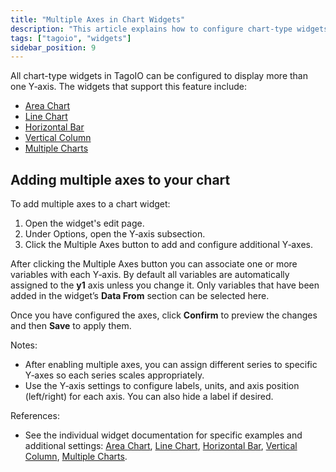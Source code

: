 ```yaml
---
title: "Multiple Axes in Chart Widgets"
description: "This article explains how to configure chart-type widgets in TagoIO to display more than one Y-axis and lists which widgets support this feature, plus instructions for enabling multiple axes in a widget."
tags: ["tagoio", "widgets"]
sidebar_position: 9
---
```

All chart-type widgets in TagoIO can be configured to display more than one Y‑axis. The widgets that support this feature include:
- [Area Chart](../widgets/area-chart-widget)
- [Line Chart](../widgets/line-chart-widget)
- [Horizontal Bar](../widgets/horizontal-bar-widget)
- [Vertical Column](../widgets/vertical-column-widget)
- [Multiple Charts](../widgets/multiple-charts-widget)

<!-- Image placeholder removed for build -->

## Adding multiple axes to your chart

To add multiple axes to a chart widget:

1. Open the widget's edit page.
2. Under Options, open the Y‑axis subsection.
3. Click the Multiple Axes button to add and configure additional Y‑axes.

After clicking the Multiple Axes button you can associate one or more variables with each Y‑axis. By default all variables are automatically assigned to the **y1** axis unless you change it. Only variables that have been added in the widget’s **Data From** section can be selected here.

Once you have configured the axes, click **Confirm** to preview the changes and then **Save** to apply them.

Notes:
- After enabling multiple axes, you can assign different series to specific Y‑axes so each series scales appropriately.
- Use the Y‑axis settings to configure labels, units, and axis position (left/right) for each axis. You can also hide a label if desired.

References:
- See the individual widget documentation for specific examples and additional settings: [Area Chart](../widgets/area-chart-widget), [Line Chart](../widgets/line-chart-widget), [Horizontal Bar](../widgets/horizontal-bar-widget), [Vertical Column](../widgets/vertical-column-widget), [Multiple Charts](../widgets/multiple-charts-widget).